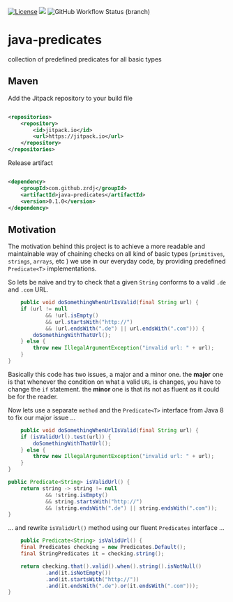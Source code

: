 [![License](https://img.shields.io/github/license/mashape/apistatus.svg?maxAge=2592000)]()
[![](https://jitpack.io/v/ZrdJ/java-predicates.svg)](https://jitpack.io/#ZrdJ/java-predicates)
![GitHub Workflow Status (branch)](https://github.com/zrdj/java-predicates/actions/workflows/maven.yml/badge.svg)

# java-predicates

collection of predefined predicates for all basic types

## Maven

Add the Jitpack repository to your build file

```xml

<repositories>
    <repository>
        <id>jitpack.io</id>
        <url>https://jitpack.io</url>
    </repository>
</repositories>
```

Release artifact

```xml

<dependency>
    <groupId>com.github.zrdj</groupId>
    <artifactId>java-predicates</artifactId>
    <version>0.1.0</version>
</dependency>
```

## Motivation

The motivation behind this project is to achieve a more readable and maintainable way of chaining checks on all kind of
basic types (`primitives`, `strings`, `arrays`, etc ) we use in our everyday code, by providing
predefined `Predicate<T>` implementations.

So lets be naive and try to check that a given `String` conforms to a valid `.de` and `.com` URL.

```java
    public void doSomethingWhenUrlIsValid(final String url) {
    if (url != null
            && !url.isEmpty()
            && url.startsWith("http://")
            && (url.endsWith(".de") || url.endsWith(".com"))) {
        doSomethingWithThatUrl();
    } else {
        throw new IllegalArgumentException("invalid url: " + url);
    }
}
```

Basically this code has two issues, a major and a minor one. the **major** one is that whenever the condition on what a
valid `URL` is changes, you have to change the `if` statement. the **minor** one is that its not as fluent as it could
be for the reader.

Now lets use a separate `method` and the `Predicate<T>` interface from Java 8 to fix our major issue ...

```java
    public void doSomethingWhenUrlIsValid(final String url) {
    if (isValidUrl().test(url)) {
        doSomethingWithThatUrl();
    } else {
        throw new IllegalArgumentException("invalid url: " + url);
    }
}

public Predicate<String> isValidUrl() {
    return string -> string != null
            && !string.isEmpty()
            && string.startsWith("http://")
            && (string.endsWith(".de") || string.endsWith(".com"));
}
```

... and rewrite `isValidUrl()` method using our fluent `Predicates` interface ...

```java
    public Predicate<String> isValidUrl() {
    final Predicates checking = new Predicates.Default();
    final StringPredicates it = checking.string();

    return checking.that().valid().when().string().isNotNull()
            .and(it.isNotEmpty())
            .and(it.startsWith("http://"))
            .and(it.endsWith(".de").or(it.endsWith(".com")));
}
```


 
